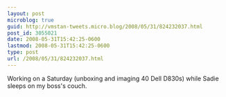 ```yaml
---
layout: post
microblog: true
guid: http://vmstan-tweets.micro.blog/2008/05/31/824232037.html
post_id: 3055021
date: 2008-05-31T15:42:25-0600
lastmod: 2008-05-31T15:42:25-0600
type: post
url: /2008/05/31/824232037.html
---
```

Working on a Saturday (unboxing and imaging 40 Dell D830s) while Sadie sleeps on my boss's couch.
